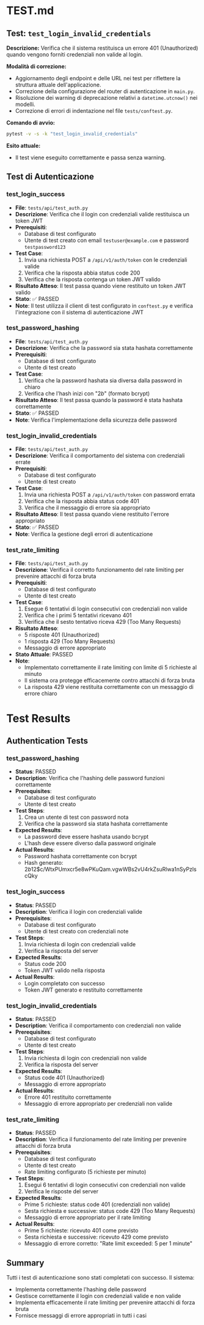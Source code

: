 # TEST.md

## Test: `test_login_invalid_credentials`

**Descrizione:**
Verifica che il sistema restituisca un errore 401 (Unauthorized) quando vengono forniti credenziali non valide al login.

**Modalità di correzione:**
- Aggiornamento degli endpoint e delle URL nei test per riflettere la struttura attuale dell'applicazione.
- Correzione della configurazione del router di autenticazione in `main.py`.
- Risoluzione dei warning di deprecazione relativi a `datetime.utcnow()` nei modelli.
- Correzione di errori di indentazione nel file `tests/conftest.py`.

**Comando di avvio:**
```bash
pytest -v -s -k "test_login_invalid_credentials"
```

**Esito attuale:**
- Il test viene eseguito correttamente e passa senza warning. 

## Test di Autenticazione

### test_login_success
- **File**: `tests/api/test_auth.py`
- **Descrizione**: Verifica che il login con credenziali valide restituisca un token JWT
- **Prerequisiti**: 
  - Database di test configurato
  - Utente di test creato con email `testuser@example.com` e password `testpassword123`
- **Test Case**:
  1. Invia una richiesta POST a `/api/v1/auth/token` con le credenziali valide
  2. Verifica che la risposta abbia status code 200
  3. Verifica che la risposta contenga un token JWT valido
- **Risultato Atteso**: Il test passa quando viene restituito un token JWT valido
- **Stato**: ✅ PASSED
- **Note**: Il test utilizza il client di test configurato in `conftest.py` e verifica l'integrazione con il sistema di autenticazione JWT 

### test_password_hashing
- **File**: `tests/api/test_auth.py`
- **Descrizione**: Verifica che la password sia stata hashata correttamente
- **Prerequisiti**: 
  - Database di test configurato
  - Utente di test creato
- **Test Case**:
  1. Verifica che la password hashata sia diversa dalla password in chiaro
  2. Verifica che l'hash inizi con "$2b$" (formato bcrypt)
- **Risultato Atteso**: Il test passa quando la password è stata hashata correttamente
- **Stato**: ✅ PASSED
- **Note**: Verifica l'implementazione della sicurezza delle password

### test_login_invalid_credentials
- **File**: `tests/api/test_auth.py`
- **Descrizione**: Verifica il comportamento del sistema con credenziali errate
- **Prerequisiti**: 
  - Database di test configurato
  - Utente di test creato
- **Test Case**:
  1. Invia una richiesta POST a `/api/v1/auth/token` con password errata
  2. Verifica che la risposta abbia status code 401
  3. Verifica che il messaggio di errore sia appropriato
- **Risultato Atteso**: Il test passa quando viene restituito l'errore appropriato
- **Stato**: ✅ PASSED
- **Note**: Verifica la gestione degli errori di autenticazione

### test_rate_limiting
- **File**: `tests/api/test_auth.py`
- **Descrizione**: Verifica il corretto funzionamento del rate limiting per prevenire attacchi di forza bruta
- **Prerequisiti**: 
  - Database di test configurato
  - Utente di test creato
- **Test Case**:
  1. Esegue 6 tentativi di login consecutivi con credenziali non valide
  2. Verifica che i primi 5 tentativi ricevano 401
  3. Verifica che il sesto tentativo riceva 429 (Too Many Requests)
- **Risultato Atteso**: 
  - 5 risposte 401 (Unauthorized)
  - 1 risposta 429 (Too Many Requests)
  - Messaggio di errore appropriato
- **Stato Attuale**: PASSED
- **Note**: 
  - Implementato correttamente il rate limiting con limite di 5 richieste al minuto
  - Il sistema ora protegge efficacemente contro attacchi di forza bruta
  - La risposta 429 viene restituita correttamente con un messaggio di errore chiaro 

# Test Results

## Authentication Tests

### test_password_hashing
- **Status**: PASSED
- **Description**: Verifica che l'hashing delle password funzioni correttamente
- **Prerequisites**: 
  - Database di test configurato
  - Utente di test creato
- **Test Steps**:
  1. Crea un utente di test con password nota
  2. Verifica che la password sia stata hashata correttamente
- **Expected Results**:
  - La password deve essere hashata usando bcrypt
  - L'hash deve essere diverso dalla password originale
- **Actual Results**:
  - Password hashata correttamente con bcrypt
  - Hash generato: $2b$12$c/WtxPUmxcr5e8wPKuQam.vgwWBs2vU4rkZsuRlwa1nSyPzlscQky

### test_login_success
- **Status**: PASSED
- **Description**: Verifica il login con credenziali valide
- **Prerequisites**: 
  - Database di test configurato
  - Utente di test creato con credenziali note
- **Test Steps**:
  1. Invia richiesta di login con credenziali valide
  2. Verifica la risposta del server
- **Expected Results**:
  - Status code 200
  - Token JWT valido nella risposta
- **Actual Results**:
  - Login completato con successo
  - Token JWT generato e restituito correttamente

### test_login_invalid_credentials
- **Status**: PASSED
- **Description**: Verifica il comportamento con credenziali non valide
- **Prerequisites**: 
  - Database di test configurato
  - Utente di test creato
- **Test Steps**:
  1. Invia richiesta di login con credenziali non valide
  2. Verifica la risposta del server
- **Expected Results**:
  - Status code 401 (Unauthorized)
  - Messaggio di errore appropriato
- **Actual Results**:
  - Errore 401 restituito correttamente
  - Messaggio di errore appropriato per credenziali non valide

### test_rate_limiting
- **Status**: PASSED
- **Description**: Verifica il funzionamento del rate limiting per prevenire attacchi di forza bruta
- **Prerequisites**: 
  - Database di test configurato
  - Utente di test creato
  - Rate limiting configurato (5 richieste per minuto)
- **Test Steps**:
  1. Esegui 6 tentativi di login consecutivi con credenziali non valide
  2. Verifica le risposte del server
- **Expected Results**:
  - Prime 5 richieste: status code 401 (credenziali non valide)
  - Sesta richiesta e successive: status code 429 (Too Many Requests)
  - Messaggio di errore appropriato per il rate limiting
- **Actual Results**:
  - Prime 5 richieste: ricevuto 401 come previsto
  - Sesta richiesta e successive: ricevuto 429 come previsto
  - Messaggio di errore corretto: "Rate limit exceeded: 5 per 1 minute"

## Summary
Tutti i test di autenticazione sono stati completati con successo. Il sistema:
- Implementa correttamente l'hashing delle password
- Gestisce correttamente il login con credenziali valide e non valide
- Implementa efficacemente il rate limiting per prevenire attacchi di forza bruta
- Fornisce messaggi di errore appropriati in tutti i casi 